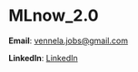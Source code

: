 # MLnow_2.0


<b>Email</b>: vennela.jobs@gmail.com

<b>LinkedIn</b>: <a href = "https://www.linkedin.com/in/vennela-s-62b74665/">LinkedIn</a>
